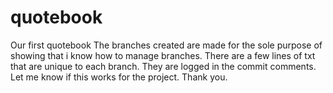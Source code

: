# quotebook
Our first quotebook
 The branches created are made for the sole purpose of showing that i know how to manage branches. There are a few lines of txt that are unique to each branch.
 They are logged in the commit comments. Let me know if this works for the project. Thank you.
